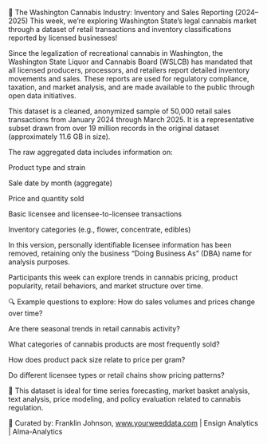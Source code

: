 🌿 The Washington Cannabis Industry: Inventory and Sales Reporting (2024–2025)
This week, we’re exploring Washington State’s legal cannabis market through a dataset of retail transactions and inventory classifications reported by licensed businesses!

Since the legalization of recreational cannabis in Washington, the Washington State Liquor and Cannabis Board (WSLCB) has mandated that all licensed producers, processors, and retailers report detailed inventory movements and sales. These reports are used for regulatory compliance, taxation, and market analysis, and are made available to the public through open data initiatives.

This dataset is a cleaned, anonymized sample of 50,000 retail sales transactions from January 2024 through March 2025. It is a representative subset drawn from over 19 million records in the original dataset (approximately 11.6 GB in size).

The raw aggregated data includes information on:

Product type and strain

Sale date by month (aggregate) 

Price and quantity sold

Basic licensee and licensee-to-licensee transactions

Inventory categories (e.g., flower, concentrate, edibles)

In this version, personally identifiable licensee information has been removed, retaining only the business “Doing Business As” (DBA) name for analysis purposes.

Participants this week can explore trends in cannabis pricing, product popularity, retail behaviors, and market structure over time.

🔍 Example questions to explore:
How do sales volumes and prices change over time?

Are there seasonal trends in retail cannabis activity?

What categories of cannabis products are most frequently sold?

How does product pack size relate to price per gram?

Do different licensee types or retail chains show pricing patterns?

🧪 This dataset is ideal for time series forecasting, market basket analysis, text analysis, price modeling, and policy evaluation related to cannabis regulation.

👤 Curated by: Franklin Johnson, www.yourweeddata.com | Ensign Analytics | Alma-Analytics

